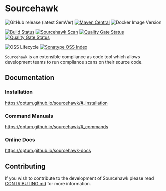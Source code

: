 # Sourcehawk

![GitHub release (latest SemVer)](https://img.shields.io/github/v/release/optum/sourcehawk) 
[![Maven Central](https://img.shields.io/maven-central/v/com.optum.sourcehawk/sourcehawk-core.svg?label=Maven%20Central)](https://search.maven.org/search?q=g:%22com.optum.sourcehawk%22%20AND%20a:%22sourcehawk-core%22) 
![Docker Image Version](https://img.shields.io/docker/v/optumopensource/sourcehawk) 

[![Build Status](https://github.com/optum/sourcehawk/workflows/Maven%20CI/badge.svg)](https://github.com/optum/sourcehawk/actions) 
[![Sourcehawk Scan](https://github.com/optum/sourcehawk/workflows/Sourcehawk%20Scan/badge.svg)](https://github.com/optum/sourcehawk/actions) 
[![Quality Gate Status](https://sonarcloud.io/api/project_badges/measure?project=com.optum.sourcehawk%3Asourcehawk&metric=coverage)](https://sonarcloud.io/dashboard?id=com.optum.sourcehawk%3Asourcehawk)
[![Quality Gate Status](https://sonarcloud.io/api/project_badges/measure?project=com.optum.sourcehawk%3Asourcehawk&metric=alert_status)](https://sonarcloud.io/dashboard?id=com.optum.sourcehawk%3Asourcehawk)

![OSS Lifecycle](https://img.shields.io/osslifecycle/optum/sourcehawk) 
[![Sonatype OSS Index](https://img.shields.io/badge/Sonatype%20OSS%20Index-sourcehawk--cli-informational)](https://ossindex.sonatype.org/component/pkg:maven/com.optum.sourcehawk/sourcehawk-cli)

`Sourcehawk` is an extensible compliance as code tool which allows development teams to run compliance scans on their source code.  

## Documentation

### Installation
https://optum.github.io/sourcehawk/#_installation

### Command Manuals
https://optum.github.io/sourcehawk/#_commands

### Online Docs
https://optum.github.io/sourcehawk-docs

## Contributing
If you wish to contribute to the development of Sourcehawk please read [CONTRIBUTING.md](CONTRIBUTING.md) for more information.
